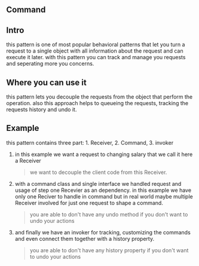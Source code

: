 ## Command

## Intro

this pattern is one of most popular behavioral patterns that let you turn a request to a single object with all information about the request and can execute it later. with this pattern you can track and manage you requests and seperating more you concerns.

## Where you can use it

this pattern lets you decouple the requests from the object that perform the operation.
also this approach helps to queueing the requests, tracking the requests history and undo it.

## Example

this pattern contains three part: 1. Receiver, 2. Command, 3. invoker

1. in this example we want a request to changing salary that we call it here a Receiver
   > we want to decouple the client code from this Receiver.
2. with a command class and single interface we handled request and usage of step one Recevier as an dependency. in this example we have only one Reciver to handle in command but in real world maybe multiple Receiver involved for just one request to shape a command.
   > you are able to don't have any undo method if you don't want to undo your actions
3. and finally we have an invoker for tracking, customizing the commands and even connect them together with a history property.
   > you are able to don't have any history property if you don't want to undo your actions
